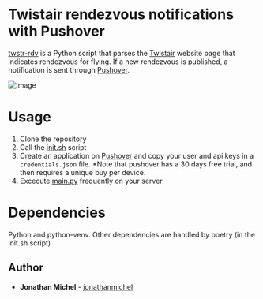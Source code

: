 # Twistair rendezvous notifications with Pushover

[twstr-rdv](https://github.com/jonathanmichel/twstr-rdv) is a Python script that parses the [Twistair](https://twistair.ch/ecole-parapente/62-rendez-vous) website page that indicates rendezvous for flying. If a new rendezvous is published, a notification is sent through [Pushover](https://pushover.net/).

![image](https://user-images.githubusercontent.com/24658882/164752869-ad16abd5-ff8c-4f15-8fac-2f19d7ac300c.png)

# Usage

1. Clone the repository
2. Call the [init.sh](./init.sh) script
4. Create an application on [Pushover](https://pushover.net/) and copy your user and api keys in a `credentials.json` file. *Note that pushover has a 30 days free trial, and then requires a unique buy per device.
3. Excecute [main.py](./main.py) frequently on your server

# Dependencies
Python and python-venv. 
Other dependencies are handled by poetry (in the init.sh script)

## Author

* **Jonathan Michel** - [jonathanmichel](https://github.com/jonathanmichel) 
